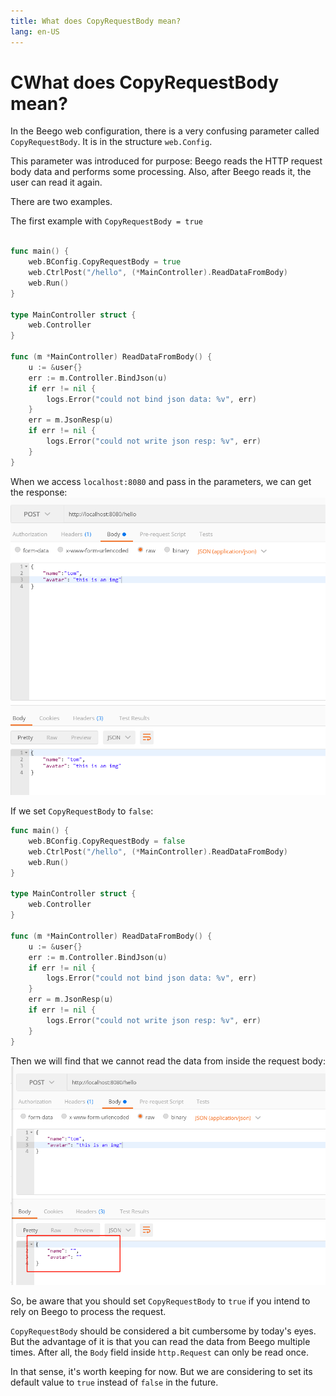 ```yaml
---
title: What does CopyRequestBody mean?
lang: en-US
---
```


# CWhat does CopyRequestBody mean?

In the Beego web configuration, there is a very confusing parameter called `CopyRequestBody`. It is in the structure `web.Config`.

This parameter was introduced for purpose: Beego reads the HTTP request body data and performs some processing. Also, after Beego reads it, the user can read it again.

There are two examples.

The first example with `CopyRequestBody = true`

```go

func main() {
	web.BConfig.CopyRequestBody = true
	web.CtrlPost("/hello", (*MainController).ReadDataFromBody)
	web.Run()
}

type MainController struct {
	web.Controller
}

func (m *MainController) ReadDataFromBody() {
	u := &user{}
	err := m.Controller.BindJson(u)
	if err != nil {
		logs.Error("could not bind json data: %v", err)
	}
	err = m.JsonResp(u)
	if err != nil {
		logs.Error("could not write json resp: %v", err)
	}
}
```

When we access `localhost:8080` and pass in the parameters, we can get the response:
![CopyRequestBody=true](../../../img/qa/copy_request_body_true.png)

If we set `CopyRequestBody` to `false`:

```go
func main() {
	web.BConfig.CopyRequestBody = false
	web.CtrlPost("/hello", (*MainController).ReadDataFromBody)
	web.Run()
}

type MainController struct {
	web.Controller
}

func (m *MainController) ReadDataFromBody() {
	u := &user{}
	err := m.Controller.BindJson(u)
	if err != nil {
		logs.Error("could not bind json data: %v", err)
	}
	err = m.JsonResp(u)
	if err != nil {
		logs.Error("could not write json resp: %v", err)
	}
}
```

Then we will find that we cannot read the data from inside the request body:
![CopyRequestBody=false](../../../img/qa/copy_request_body_false.png)

So, be aware that you should set `CopyRequestBody` to `true` if you intend to rely on Beego to process the request.

`CopyRequestBody` should be considered a bit cumbersome by today's eyes. But the advantage of it is that you can read the data from Beego multiple times. After all, the `Body` field inside `http.Request` can only be read once.

In that sense, it's worth keeping for now. But we are considering to set its default value to `true` instead of `false` in the future.
